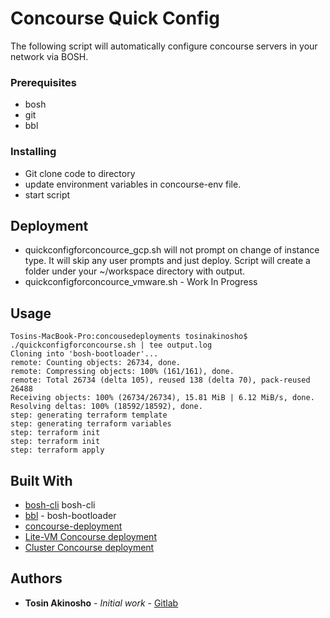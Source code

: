 # Concourse Quick Config

The following script will automatically configure concourse servers in your network via BOSH.

### Prerequisites

* bosh
* git
* bbl

### Installing

* Git clone code to directory
* update environment variables in concourse-env file.
* start script



## Deployment

* quickconfigforconcource_gcp.sh will not prompt on change of instance type. It will skip any user prompts and just deploy. Script will create a folder under your ~/workspace directory with output.
* quickconfigforconcource_vmware.sh - Work In Progress

## Usage
```
Tosins-MacBook-Pro:concousedeployments tosinakinosho$ ./quickconfigforconcourse.sh | tee output.log
Cloning into 'bosh-bootloader'...
remote: Counting objects: 26734, done.
remote: Compressing objects: 100% (161/161), done.
remote: Total 26734 (delta 105), reused 138 (delta 70), pack-reused 26488
Receiving objects: 100% (26734/26734), 15.81 MiB | 6.12 MiB/s, done.
Resolving deltas: 100% (18592/18592), done.
step: generating terraform template
step: generating terraform variables
step: terraform init
step: terraform init
step: terraform apply

```

## Built With

* [bosh-cli](https://bosh.io/docs/cli-v2/) bosh-cli
* [bbl](https://github.com/cloudfoundry/bosh-bootloader/) - bosh-bootloader
* [concourse-deployment](https://github.com/concourse/concourse-bosh-deployment)
* [Lite-VM Concourse deployment](https://github.com/concourse/concourse-bosh-deployment/blob/master/lite/README.md)
* [Cluster Concourse deployment](https://github.com/concourse/concourse-bosh-deployment/blob/master/cluster/README.md)

## Authors

* **Tosin Akinosho** - *Initial work* - [Gitlab](https://gitlab.altoros.com/oluwatosin.akinosho)
